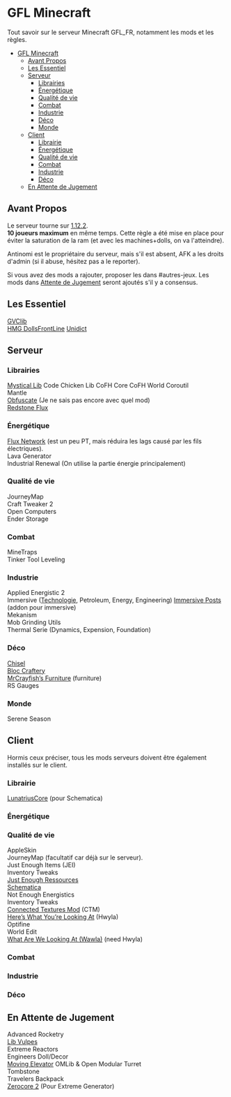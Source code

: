 # GFL Minecraft

Tout savoir sur le serveur Minecraft GFL_FR, notamment les mods et les règles.  

- [GFL Minecraft](#gfl-minecraft)
  - [Avant Propos](#avant-propos)
  - [Les Essentiel](#les-essentiel)
  - [Serveur](#serveur)
    - [Librairies](#librairies)
    - [Énergétique](#énergétique)
    - [Qualité de vie](#qualité-de-vie)
    - [Combat](#combat)
    - [Industrie](#industrie)
    - [Déco](#déco)
    - [Monde](#monde)
  - [Client](#client)
    - [Librairie](#librairie)
    - [Énergétique](#énergétique-1)
    - [Qualité de vie](#qualité-de-vie-1)
    - [Combat](#combat-1)
    - [Industrie](#industrie-1)
    - [Déco](#déco-1)
  - [En Attente de Jugement](#en-attente-de-jugement)

## Avant Propos

Le serveur tourne sur <u>1.12.2</u>.  
**10 joueurs maximum** en même temps. Cette règle a été mise en place pour éviter la saturation de la ram (et avec les machines+dolls, on va l'atteindre).  

Antinomi est le propriétaire du serveur, mais s'il est absent, AFK a les droits d'admin (si il abuse, hésitez pas a le reporter).  

Si vous avez des mods a rajouter, proposer les dans #autres-jeux.
Les mods dans [Attente de Jugement](#attente-de-jugement) seront ajoutés s'il y a consensus.  

## Les Essentiel

[GVClib](https://forum.civa.jp/viewtopic.php?f=3&t=35)  
[HMG DollsFrontLine](https://forum.civa.jp/viewtopic.php?f=3&t=36)
[Unidict](https://www.curseforge.com/minecraft/mc-mods/unidict) 

## Serveur

### Librairies

[Mystical Lib](https://www.curseforge.com/minecraft/mc-mods/mysticallib)
Code Chicken Lib
CoFH Core
CoFH World
Coroutil  
Mantle  
[Obfuscate](https://www.curseforge.com/minecraft/mc-mods/obfuscate) (Je ne sais pas encore avec quel mod)  
[Redstone Flux](https://www.curseforge.com/minecraft/mc-mods/redstone-flux)

### Énergétique 

[Flux Network](https://www.curseforge.com/minecraft/mc-mods/flux-networks) (est un peu PT, mais réduira les lags causé par les fils électriques).  
Lava Generator  
Industrial Renewal (On utilise la partie énergie principalement)  

### Qualité de vie

JourneyMap  
Craft Tweaker 2  
Open Computers  
Ender Storage  

### Combat

MineTraps  
Tinker Tool Leveling

### Industrie

Applied Energistic 2  
Immersive ([Technologie](https://www.curseforge.com/minecraft/mc-mods/mct-immersive-technology), Petroleum, Energy, Engineering)
[Immersive Posts](https://www.curseforge.com/minecraft/mc-mods/immersiveposts) (addon pour immersive)  
Mekanism  
Mob Grinding Utils  
Thermal Serie (Dynamics, Expension, Foundation)

### Déco

[Chisel](https://www.curseforge.com/minecraft/mc-mods/chisel)  
[Bloc Craftery](https://www.curseforge.com/minecraft/mc-mods/blockcraftery)  
[MrCrayfish’s Furniture](https://www.curseforge.com/minecraft/mc-mods/mrcrayfish-furniture-mod) (furniture)  
RS Gauges

### Monde

Serene Season

## Client

Hormis ceux préciser, tous les mods serveurs doivent être également installés sur le client.

### Librairie
[LunatriusCore](https://www.curseforge.com/minecraft/mc-mods/lunatriuscore) (pour Schematica)

### Énergétique 

### Qualité de vie

AppleSkin  
JourneyMap (facultatif car déjà sur le serveur).  
Just Enough Items (JEI)  
Inventory Tweaks  
[Just Enough Ressources](https://www.curseforge.com/minecraft/mc-mods/just-enough-resources-jer)  
[Schematica](https://www.curseforge.com/minecraft/mc-mods/schematica)  
Not Enough Energistics  
Inventory Tweaks  
[Connected Textures Mod](https://www.curseforge.com/minecraft/mc-mods/ctm/files) (CTM)  
[Here’s What You’re Looking At](https://www.curseforge.com/minecraft/mc-mods/hwyla) (Hwyla)  
Optifine  
World Edit  
[What Are We Looking At (Wawla)](https://www.curseforge.com/minecraft/mc-mods/wawla) (need Hwyla)



### Combat

### Industrie

### Déco


## En Attente de Jugement

Advanced Rocketry  
[Lib Vulpes](https://www.curseforge.com/minecraft/mc-mods/libvulpes)  
Extreme Reactors  
Engineers Doll/Decor  
[Moving Elevator](https://www.curseforge.com/minecraft/mc-mods/moving-elevators)
OMLib & Open Modular Turret  
Tombstone  
Travelers Backpack  
[Zerocore 2](https://www.curseforge.com/minecraft/mc-mods/zerocore) (Pour Extreme Generator)